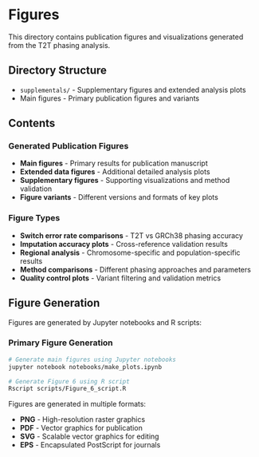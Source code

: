 # Figures

This directory contains publication figures and visualizations generated from the T2T phasing analysis.

## Directory Structure
- `supplementals/` - Supplementary figures and extended analysis plots
- Main figures - Primary publication figures and variants

## Contents

### Generated Publication Figures
- **Main figures** - Primary results for publication manuscript
- **Extended data figures** - Additional detailed analysis plots
- **Supplementary figures** - Supporting visualizations and method validation
- **Figure variants** - Different versions and formats of key plots

### Figure Types
- **Switch error rate comparisons** - T2T vs GRCh38 phasing accuracy
- **Imputation accuracy plots** - Cross-reference validation results  
- **Regional analysis** - Chromosome-specific and population-specific results
- **Method comparisons** - Different phasing approaches and parameters
- **Quality control plots** - Variant filtering and validation metrics

## Figure Generation

Figures are generated by Jupyter notebooks and R scripts:

### Primary Figure Generation
```bash
# Generate main figures using Jupyter notebooks
jupyter notebook notebooks/make_plots.ipynb

# Generate Figure 6 using R script  
Rscript scripts/Figure_6_script.R
```


Figures are generated in multiple formats:
- **PNG** - High-resolution raster graphics
- **PDF** - Vector graphics for publication
- **SVG** - Scalable vector graphics for editing
- **EPS** - Encapsulated PostScript for journals

